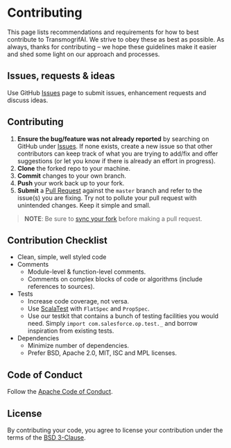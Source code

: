 # Contributing

This page lists recommendations and requirements for how to best contribute to TransmogrifAI. We strive to obey these as best as possible. As always, thanks for contributing – we hope these guidelines make it easier and shed some light on our approach and processes.

## Issues, requests & ideas

Use GitHub [Issues](https://github.com/salesforce/TransmogrifAI/issues) page to submit issues, enhancement requests and discuss ideas.

## Contributing

1. **Ensure the bug/feature was not already reported** by searching on GitHub under [Issues](https://github.com/salesforce/TransmogrifAI/issues).  If none exists, create a new issue so that other contributors can keep track of what you are trying to add/fix and offer suggestions (or let you know if there is already an effort in progress).
3. **Clone** the forked repo to your machine.
4. **Commit** changes to your own branch.
5. **Push** your work back up to your fork.
6. **Submit** a [Pull Request](https://github.com/salesforce/TransmogrifAI/pulls) against the `master` branch and refer to the issue(s) you are fixing. Try not to pollute your pull request with unintended changes. Keep it simple and small.

> **NOTE**: Be sure to [sync your fork](https://help.github.com/articles/syncing-a-fork/) before making a pull request.

## Contribution Checklist

- Clean, simple, well styled code
- Comments
  - Module-level & function-level comments.
  - Comments on complex blocks of code or algorithms (include references to sources).
- Tests
  - Increase code coverage, not versa.
  - Use [ScalaTest](http://www.scalatest.org/) with `FlatSpec` and `PropSpec`.
  - Use our testkit that contains a bunch of testing facilities you would need. Simply `import com.salesforce.op.test._` and borrow inspiration from existing tests.
- Dependencies
  - Minimize number of dependencies.
  - Prefer BSD, Apache 2.0, MIT, ISC and MPL licenses.

## Code of Conduct
Follow the [Apache Code of Conduct](https://www.apache.org/foundation/policies/conduct.html).

## License
By contributing your code, you agree to license your contribution under the terms of the [BSD 3-Clause](../license).
